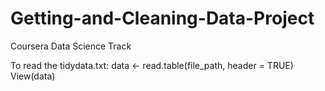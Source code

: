 # Getting-and-Cleaning-Data-Project
Coursera Data Science Track

To read the tidydata.txt:
  data <- read.table(file_path, header = TRUE) 
  View(data)
